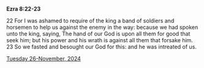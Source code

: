 **Ezra 8:22-23**

22 For I was ashamed to require of the king a band of soldiers and horsemen to help us against the enemy in the way: because we had spoken unto the king, saying, The hand of our God is upon all them for good that seek him; but his power and his wrath is against all them that forsake him. 23 So we fasted and besought our God for this: and he was intreated of us.

[Tuesday 26-November, 2024](https://getbible.net/kjv/Ezra/8/22-23)
